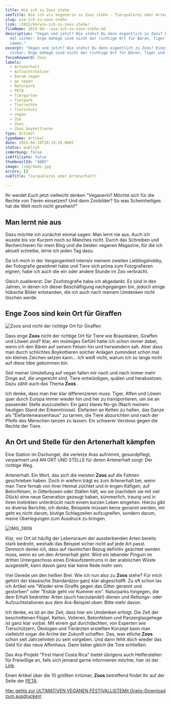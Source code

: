 ```yaml
---
title: Wie ich zu Zoos stehe
seoTitle: Wie ich als Veganerin zu Zoos stehe - Tierquälerei oder Artenerhalt?
slug: wie-ich-zu-zoos-stehe
link: /2015/04/wie-ich-zu-zoos-stehe/
fileName: 2015-04---wie-ich-zu-zoos-stehe.md
description: "Vegan und jetzt? Wie stehst Du denn eigentlich zu Zoos? Eines ist
  mal sicher: Enge Gehege sind nicht der richtige Ort für Bären, Tiger und
  Löwen."
excerpt: "Vegan und jetzt? Wie stehst Du denn eigentlich zu Zoos? Eines ist mal
  sicher: Enge Gehege sind nicht der richtige Ort für Bären, Tiger und Löwen."
focusKeyword: Zoos
labels:
  - Artenerhalt
  - Aufzuchtstation
  - Darum vegan
  - go vegan
  - Naturpark
  - PETA
  - Tiergarten
  - Tierpark
  - Tierrechte
  - Tierschutz
  - vegan
  - Zoo
  - Zoos
  - Zoos boykottieren
type: Artikel
typeName: Artikel
date: 2015-04-18T18:19:28.000Z
status: publish
isWerbung: false
isAffiliate: false
thumbnailId: "4885"
image: /img/demo.jpg
errors: []
subTitle: Tierquälerei oder Artenerhalt?
  
---
```


Ihr werdet Euch jetzt vielleicht denken "Veganerin? Möchte sich für die Rechte
von Tieren einsetzen? Und dann Zoobilder? So was Scheinheiliges hat die Welt
noch nicht gesehen!!"

## Man lernt nie aus

Dazu möchte ich zunächst einmal sagen: Man lernt nie aus. Auch ich wusste bis
vor Kurzem noch so Manches nicht. Durch das Schreiben und Recherchieren für mein
Blog und die beiden veganen Magazine, für die ich aktuell schreibe, lerne ich
jeden Tag dazu.

Da ich mich in der Vergangenheit intensiv meinem zweiten Lieblingshobby, der
Fotografie gewidmet habe und Tiere sich prima zum Fotografieren eignen, habe ich
auch die ein oder andere Stunde im Zoo verbracht.

Gleich zuallererst: Der Zoofotografie habe ich abgedankt. Es sind in den Jahren,
in denen ich dieser Beschäftigung nachgegangen bin, jedoch einige hübsche Bilder
entstanden, die ich auch nach meinem Umdenken nicht löschen werde.

## Enge Zoos sind kein Ort für Giraffen

![Zoos sind nicht der richtige Ort für Giraffen](http://cardamonchai.com/wp-content/uploads/2013/03/img_3952-640x510.jpg "Zoos sind nicht der richtige Ort für Giraffen")

Dass enge **Zoos** nicht der richtige Ort für Tiere wie Braunbären, Giraffen und
Löwen sind? Klar, ein mulmiges Gefühl hatte ich schon immer dabei, wenn ich den
Bären auf seinem Felsen hin und herwandern sah. Aber dass man durch schlichtes
Boykottieren solcher Anlagen zumindest schon mal ein kleines Zeichen setzen
kann... Ich weiß nicht, warum ich so lange nicht auf diese Idee gekommen bin.

Seit meiner Umstellung auf vegan fallen mir nach und nach immer mehr Dinge auf,
die ungerecht sind, Tiere entwürdigen, quälen und herabsetzen. Dazu zählt auch
das Thema **Zoos** .

Ich denke, dass man hier klar differenzieren muss: Tiger, Affen und Löwen quer
durch Europa immer wieder hin und her zu transportieren, um sie an passender
Stelle auszustellen: Ein ganz klares No-go (Nach meinem heutigen Stand der
Erkenntnisse). Elefanten an Ketten zu halten, das Ganze als
"Elefantenwaisenhaus" zu tarnen, die Tiere abzurichten und nach der Pfeife des
Menschen tanzen zu lassen: Ein schwerer Verstoss gegen die Rechte der Tiere.

## An Ort und Stelle für den Artenerhalt kämpfen

Eine Station im Dschungel, die verletze Aras aufnimmt, gesundpflegt, verpartnert
und AN ORT UND STELLE für deren Artenerhalt sorgt: Der richtige Weg.

Artenerhalt. Ein Wort, das sich die meisten **Zoos** auf die Fahnen geschrieben
haben. Doch in wiefern trägt es zum Artenerhalt bei, wenn man Tiere fernab von
ihrer Heimat züchtet und in engen Käfigen, auf Betonfelsen, in Gitterboxen oder
Ställen hält, wo sie (nachdem sie mit viel Glück) eine neue Generation gezeugt
haben, kümmerlich, traurig und in ihren Instinkten unterdrückt nach einem kurzen
Leben eingehen. Hierzu gibt es diverse Berichte, ich denke, Beispiele müssen
keine genannt werden, mir geht es nicht darum, blutige Schlagzeilen
aufzugreifen, sondern darum, meine Überlegungen zum Ausdruck zu bringen.

![IMG_3909](http://cardamonchai.com/wp-content/uploads/2013/03/img_3909-640x791.jpg)

Klar, vor Ort ist häufig der Lebensraum der aussterbenden Arten bereits stark
bedroht, weshalb das Beispiel sicher nicht auf jede Art passt. Dennoch denke
ich, dass auf räumlichen Bezug definitiv geachtet werden muss, wenn es um den
Artenerhalt geht. Wird ein lebender Pinguin im dritten Untergeschoss eines
Einkaufszentrums in der arabischen Wüste ausgestellt, kann davon ganz klar keine
Rede mehr sein.

Viel Gerede um den heißen Brei. Wie ich nun also zu **Zoos** stehe? Für mich
gehört der klassische Standardzoo ganz klar abgeschafft. Zu oft schon las ich
Artikel wie "Wieder eine Giraffe gegen das Gitter gerannt und gestorben" oder
"Eisbär geht vor Kummer ein". Naturparks hingegen, die dem Erhalt bedrohter
Arten (auch hierzulande!) dienen und Rettungs- oder Aufzuchtstationen aus dem
Ara-Beispiel oben: Bitte mehr davon.

Ich denke, es ist an der Zeit, dass hier ein Umdenken erfolgt. Die Zeit der
beschnittenen Flügel, Ketten, Volieren, Betonfelsen und Panzerglasgehege ist
ganz klar vorbei. Mit einem gut durchdachten, von Experten wie Tierschützern,
Ökologen und Tierärzten erstellten Konzept kann man vielleicht sogar die Arche
der Zukunft schaffen. Das, was etliche **Zoos** schon seit Jahrzehnten zu sein
vorgeben. Und dann fehlt doch wieder das Geld für das neue Affenhaus. Dann
lieber gleich die Tore schließen.

Das Ara-Projekt "First Hand Costa Rica" bietet übrigens auch Helferstellen für
Freiwillige an, falls sich jemand gerne informieren möchte, hier ist der
[Link](http://www.firsthand-costarica.com/Papageien.114.0.html).

Einen Artikel über die 10 größten Irrtümer, **Zoos** betreffend findet Ihr auf
der Seite der [PETA](http://www.peta.de/Zooirrtuemer#.VSU8LZSsUjk).

[Hier gehts zur ULTIMATIVEN VEGANEN FESTIVALLISTEMit Gratis-Download zum ausdrucken!](/2015/03/die-ultimative-vegane-festivalliste)

  